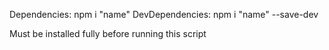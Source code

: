 Dependencies: npm i "name"
DevDependencies: npm i "name" --save-dev 

Must be installed fully before running this script